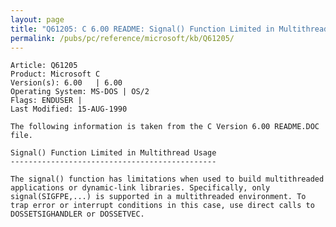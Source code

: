 ```yaml
---
layout: page
title: "Q61205: C 6.00 README: Signal() Function Limited in Multithread Usage"
permalink: /pubs/pc/reference/microsoft/kb/Q61205/
---
```


	Article: Q61205
	Product: Microsoft C
	Version(s): 6.00   | 6.00
	Operating System: MS-DOS | OS/2
	Flags: ENDUSER |
	Last Modified: 15-AUG-1990
	
	The following information is taken from the C Version 6.00 README.DOC
	file.
	
	Signal() Function Limited in Multithread Usage
	----------------------------------------------
	
	The signal() function has limitations when used to build multithreaded
	applications or dynamic-link libraries. Specifically, only
	signal(SIGFPE,...) is supported in a multithreaded environment. To
	trap error or interrupt conditions in this case, use direct calls to
	DOSSETSIGHANDLER or DOSSETVEC.
